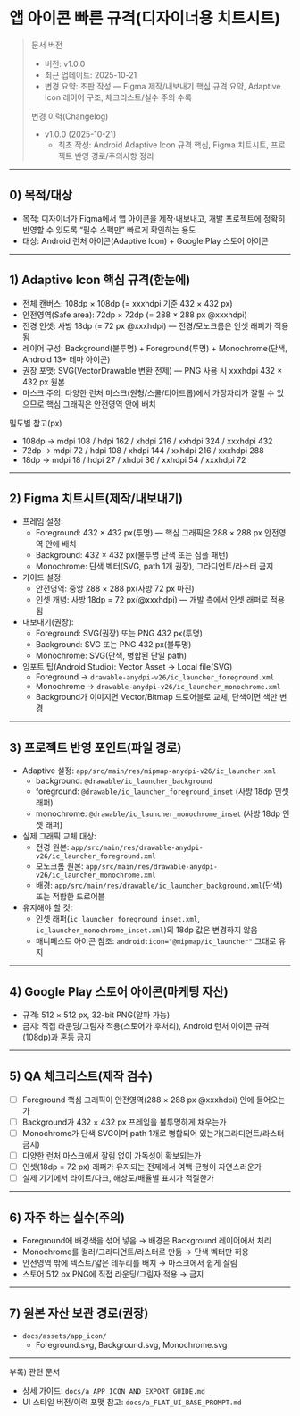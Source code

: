 # 앱 아이콘 빠른 규격(디자이너용 치트시트)

> 문서 버전
> - 버전: v1.0.0
> - 최근 업데이트: 2025-10-21
> - 변경 요약: 초판 작성 — Figma 제작/내보내기 핵심 규격 요약, Adaptive Icon 레이어 구조, 체크리스트/실수 주의 수록
>
> 변경 이력(Changelog)
> - v1.0.0 (2025-10-21)
>   - 최초 작성: Android Adaptive Icon 규격 핵심, Figma 치트시트, 프로젝트 반영 경로/주의사항 정리

---

## 0) 목적/대상
- 목적: 디자이너가 Figma에서 앱 아이콘을 제작·내보내고, 개발 프로젝트에 정확히 반영할 수 있도록 “필수 스펙만” 빠르게 확인하는 용도
- 대상: Android 런처 아이콘(Adaptive Icon) + Google Play 스토어 아이콘

---

## 1) Adaptive Icon 핵심 규격(한눈에)
- 전체 캔버스: 108dp × 108dp (= xxxhdpi 기준 432 × 432 px)
- 안전영역(Safe area): 72dp × 72dp (= 288 × 288 px @xxxhdpi)
- 전경 인셋: 사방 18dp (= 72 px @xxxhdpi) — 전경/모노크롬은 인셋 래퍼가 적용됨
- 레이어 구성: Background(불투명) + Foreground(투명) + Monochrome(단색, Android 13+ 테마 아이콘)
- 권장 포맷: SVG(VectorDrawable 변환 전제) — PNG 사용 시 xxxhdpi 432 × 432 px 원본
- 마스크 주의: 다양한 런처 마스크(원형/스쿨/티어드롭)에서 가장자리가 잘릴 수 있으므로 핵심 그래픽은 안전영역 안에 배치

밀도별 참고(px)
- 108dp → mdpi 108 / hdpi 162 / xhdpi 216 / xxhdpi 324 / xxxhdpi 432
- 72dp  → mdpi 72 / hdpi 108 / xhdpi 144 / xxhdpi 216 / xxxhdpi 288
- 18dp → mdpi 18 / hdpi 27 / xhdpi 36 / xxhdpi 54 / xxxhdpi 72

---

## 2) Figma 치트시트(제작/내보내기)
- 프레임 설정:
  - Foreground: 432 × 432 px(투명) — 핵심 그래픽은 288 × 288 px 안전영역 안에 배치
  - Background: 432 × 432 px(불투명 단색 또는 심플 패턴)
  - Monochrome: 단색 벡터(SVG, path 1개 권장), 그라디언트/라스터 금지
- 가이드 설정:
  - 안전영역: 중앙 288 × 288 px(사방 72 px 마진)
  - 인셋 개념: 사방 18dp = 72 px(@xxxhdpi) — 개발 측에서 인셋 래퍼로 적용됨
- 내보내기(권장):
  - Foreground: SVG(권장) 또는 PNG 432 px(투명)
  - Background: SVG 또는 PNG 432 px(불투명)
  - Monochrome: SVG(단색, 병합된 단일 path)
- 임포트 팁(Android Studio): Vector Asset → Local file(SVG)
  - Foreground → `drawable-anydpi-v26/ic_launcher_foreground.xml`
  - Monochrome → `drawable-anydpi-v26/ic_launcher_monochrome.xml`
  - Background가 이미지면 Vector/Bitmap 드로어블로 교체, 단색이면 색만 변경

---

## 3) 프로젝트 반영 포인트(파일 경로)
- Adaptive 설정: `app/src/main/res/mipmap-anydpi-v26/ic_launcher.xml`
  - background: `@drawable/ic_launcher_background`
  - foreground: `@drawable/ic_launcher_foreground_inset` (사방 18dp 인셋 래퍼)
  - monochrome: `@drawable/ic_launcher_monochrome_inset` (사방 18dp 인셋 래퍼)
- 실제 그래픽 교체 대상:
  - 전경 원본: `app/src/main/res/drawable-anydpi-v26/ic_launcher_foreground.xml`
  - 모노크롬 원본: `app/src/main/res/drawable-anydpi-v26/ic_launcher_monochrome.xml`
  - 배경: `app/src/main/res/drawable/ic_launcher_background.xml`(단색) 또는 적합한 드로어블
- 유지해야 할 것:
  - 인셋 래퍼(`ic_launcher_foreground_inset.xml`, `ic_launcher_monochrome_inset.xml`)의 18dp 값은 변경하지 않음
  - 매니페스트 아이콘 참조: `android:icon="@mipmap/ic_launcher"` 그대로 유지

---

## 4) Google Play 스토어 아이콘(마케팅 자산)
- 규격: 512 × 512 px, 32-bit PNG(알파 가능)
- 금지: 직접 라운딩/그림자 적용(스토어가 후처리), Android 런처 아이콘 규격(108dp)과 혼동 금지

---

## 5) QA 체크리스트(제작 검수)
- [ ] Foreground 핵심 그래픽이 안전영역(288 × 288 px @xxxhdpi) 안에 들어오는가
- [ ] Background가 432 × 432 px 프레임을 불투명하게 채우는가
- [ ] Monochrome가 단색 SVG이며 path 1개로 병합되어 있는가(그라디언트/라스터 금지)
- [ ] 다양한 런처 마스크에서 잘림 없이 가독성이 확보되는가
- [ ] 인셋(18dp = 72 px) 래퍼가 유지되는 전제에서 여백·균형이 자연스러운가
- [ ] 실제 기기에서 라이트/다크, 해상도/배율별 표시가 적절한가

---

## 6) 자주 하는 실수(주의)
- Foreground에 배경색을 섞어 넣음 → 배경은 Background 레이어에서 처리
- Monochrome를 컬러/그라디언트/라스터로 만듦 → 단색 벡터만 허용
- 안전영역 밖에 텍스트/얇은 테두리를 배치 → 마스크에서 쉽게 잘림
- 스토어 512 px PNG에 직접 라운딩/그림자 적용 → 금지

---

## 7) 원본 자산 보관 경로(권장)
- `docs/assets/app_icon/`
  - Foreground.svg, Background.svg, Monochrome.svg

---

부록) 관련 문서
- 상세 가이드: `docs/a_APP_ICON_AND_EXPORT_GUIDE.md`
- UI 스타일 버전/이력 포맷 참고: `docs/a_FLAT_UI_BASE_PROMPT.md`

